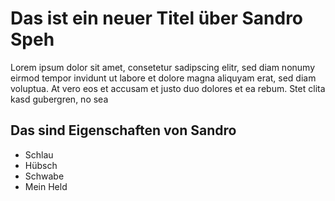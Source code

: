 # Das ist ein neuer Titel über Sandro Speh

Lorem ipsum dolor sit amet, consetetur sadipscing elitr, sed diam nonumy eirmod tempor invidunt ut labore et dolore magna aliquyam erat, sed diam voluptua. At vero eos et accusam et justo duo dolores et ea rebum. Stet clita kasd gubergren, no sea

## Das sind Eigenschaften von Sandro

* Schlau
* Hübsch
* Schwabe
* Mein Held
